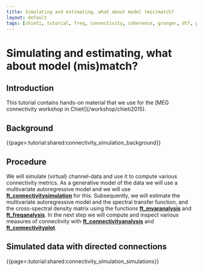 ```yaml
---
title: Simulating and estimating, what about model (mis)match?
layout: default
tags: [chieti, tutorial, freq, connectivity, coherence, granger, dtf, pdc]
---
```


# Simulating and estimating, what about model (mis)match?

## Introduction

<div class="exercise">
This tutorial contains hands-on material that we use for the [MEG connectivity workshop in Chieti](/workshop/chieti2015).
</div>

## Background

{{page>:tutorial:shared:connectivity_simulation_background}}

## Procedure

We will simulate (virtual) channel-data and use it to compute various connectivity metrics. As a generative model of the data we will use a multivariate autoregressive model and we will use **[ft_connectivitysimulation](/reference/ft_connectivitysimulation)** for this. Subsequently, we will estimate the multivariate autoregressive model and the spectral transfer function, and the cross-spectral density matrix using the functions **[ft_mvaranalysis](/reference/ft_mvaranalysis)** and **[ft_freqanalysis](/reference/ft_freqanalysis)**. In the next step we will compute and inspect various measures of connectivity with  **[ft_connectivityanalysis](/reference/ft_connectivityanalysis)** and **[ft_connectivityplot](/reference/ft_connectivityplot)**.

## Simulated data with directed connections

{{page>:tutorial:shared:connectivity_simulation_simulations}}
